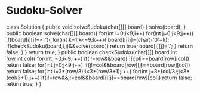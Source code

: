 # Sudoku-Solver
class Solution {
    public void solveSudoku(char[][] board) {
        solve(board);
    }
    public boolean solve(char[][] board){
        for(int i=0;i<9;i++)
            for(int j=0;j<9;j++){
                if(board[i][j]=='.'){
                    for(int k=1;k<=9;k++){
                        board[i][j]=(char)('0'+k);
                        if(checkSudoku(board,i,j)&&solve(board)) return true;
                        board[i][j]='.';
                    }
                    return false;
                }
            }
        return true;
    }
    public boolean checkSudoku(char[][] board,int row,int col){
        for(int i=0;i<9;i++)
            if(i!=row&&board[i][col]==board[row][col])
                return false;
        for(int j=0;j<9;j++)
            if(j!=col&&board[row][j]==board[row][col])
                return false;
        for(int i=3*(row/3);i<3*(row/3+1);i++)
            for(int j=3*(col/3);j<3*(col/3+1);j++)
                if(i!=row&&j!=col&&board[i][j]==board[row][col])
                    return false;
        return true;
    } 
}
